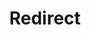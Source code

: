 ﻿---
layout: src/layouts/Redirect.astro
title: Redirect
redirect: https://yamldoc.liuyan.wang/docs/deployments/certificates/archiving-and-deleting-certificates
pubDate:  2023-01-01
navSearch: false
navSitemap: false
navMenu: false
---

